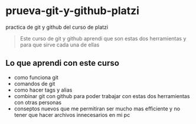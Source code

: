 # prueva-git-y-github-platzi
practica de git y github del curso de platzi
> Este curso de git y github aprendi que son estas dos herramientas y para que sirve cada una de ellas

## Lo que aprendi con este curso
- como funciona git
- comandos de git
- como hacer tags y alias
- combinar git con github para poder trabajar con estas dos herramientas con otras personas
- conseptos nuevos que me permitiran ser mucho mas efficiente y no tener que hacer archivos innecesarios en mi pc